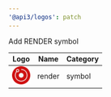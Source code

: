 ```yaml
---
'@api3/logos': patch
---
```


Add RENDER symbol

| Logo                                                  | Name  | Category |
| ----------------------------------------------------- | ----- | -------- |
| <img src="./raw/symbols/render.svg" width="36" alt=""> | render | symbol   |
